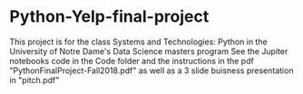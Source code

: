 # Python-Yelp-final-project
This project is for the class Systems and Technologies: Python in the University of Notre Dame's Data Science masters program
See the Jupiter notebooks code in the Code folder and the instructions in the pdf "PythonFinalProject-Fall2018.pdf" as well as a 3 slide buisness presentation in "pitch.pdf"
